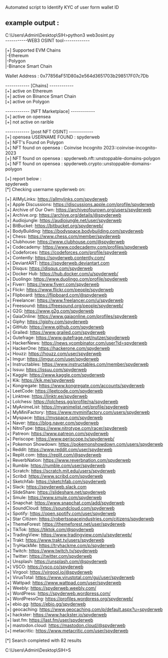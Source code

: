 Automated script to Identify KYC of user form wallet ID

## example output :

C:\Users\Admin\Desktop\SIH>python3 web3osint.py                                                                                                                    
-----------WEB3 OSINT tool-------------                                                                                                                        
                                                                                                                                                               
[+] Supported EVM Chains                                                                                                                                       
 |-Ethereum                                                                                                                                                    
 |-Polygon                                                                                                                                                     
 |-Binance Smart Chain                                                                                                                                         
                                                                                                                                                               
Wallet Address : 0x77856aF51D80a2e564d3651703b298517F07c7Db                                                                                                    
                                                                                                                                                               
------------ [Chains] ------------                                                                                                                             
[+] active on Ethereum                                                                                                                                         
[+] active on Binance Smart Chain                                                                                                                              
[+] active on Polygon                                                                                                                                          
                                                                                                                                                               
------------ [NFT Marketplace] ------------                                                                                                                    
[+] active on opensea                                                                                                                                          
[+] not active on rarible                                                                                                                                      
                                                                                                                                                               
                                                                                                                                                               
------------ [post NFT OSINT] ------------                                                                                                                     
[+] opensea USERNAME FOUND : spyderweb                                                                                                                         
[+] NFT's Found on Polygon                                                                                                                                     
[+] NFT found on opensea : Coinvise Incognito 2023::coinvise-incognito-2023                                                                                    
[+] NFT found on opensea : spyderweb.nft::unstoppable-domains-polygon                                                                                          
[+] NFT found on opensea : spyderweb.crypto::unstoppable-domains-polygon                                                                                       
                                                                                                                                                               
[+] report below :                                                                                                                                             
spyderweb                                                                                                                                                      
[*] Checking username spyderweb on:                                                                                                                            
                                                                                                                                                               
[+] AllMyLinks: https://allmylinks.com/spyderweb                                                                                                               
[+] Apple Discussions: https://discussions.apple.com/profile/spyderweb                                                                                         
[+] Archive of Our Own: https://archiveofourown.org/users/spyderweb                                                                                            
[+] Archive.org: https://archive.org/details/@spyderweb                                                                                                        
[+] Audiojungle: https://audiojungle.net/user/spyderweb                                                                                                        
[+] BitBucket: https://bitbucket.org/spyderweb/                                                                                                                
[+] BodyBuilding: https://bodyspace.bodybuilding.com/spyderweb                                                                                                 
[+] Chess: https://www.chess.com/member/spyderweb                                                                                                              
[+] Clubhouse: https://www.clubhouse.com/@spyderweb                                                                                                            
[+] Codecademy: https://www.codecademy.com/profiles/spyderweb                                                                                                  
[+] Codeforces: https://codeforces.com/profile/spyderweb                                                                                                       
[+] Contently: https://spyderweb.contently.com/                                                                                                                
[+] DeviantART: https://spyderweb.deviantart.com                                                                                                               
[+] Disqus: https://disqus.com/spyderweb                                                                                                                       
[+] Docker Hub: https://hub.docker.com/u/spyderweb/                                                                                                            
[+] Duolingo: https://www.duolingo.com/profile/spyderweb                                                                                                       
[+] Fiverr: https://www.fiverr.com/spyderweb                                                                                                                   
[+] Flickr: https://www.flickr.com/people/spyderweb                                                                                                            
[+] Flipboard: https://flipboard.com/@spyderweb                                                                                                                
[+] Freelancer: https://www.freelancer.com/u/spyderweb                                                                                                         
[+] Freesound: https://freesound.org/people/spyderweb/                                                                                                         
[+] G2G: https://www.g2g.com/spyderweb                                                                                                                         
[+] GaiaOnline: https://www.gaiaonline.com/profiles/spyderweb                                                                                                  
[+] Giphy: https://giphy.com/spyderweb                                                                                                                         
[+] GitHub: https://www.github.com/spyderweb                                                                                                                   
[+] Grailed: https://www.grailed.com/spyderweb                                                                                                                 
[+] Gutefrage: https://www.gutefrage.net/nutzer/spyderweb                                                                                                      
[+] HackerNews: https://news.ycombinator.com/user?id=spyderweb                                                                                                 
[+] HackerOne: https://hackerone.com/spyderweb                                                                                                                 
[+] Houzz: https://houzz.com/user/spyderweb                                                                                                                    
[+] Imgur: https://imgur.com/user/spyderweb                                                                                                                    
[+] Instructables: https://www.instructables.com/member/spyderweb                                                                                              
[+] Issuu: https://issuu.com/spyderweb                                                                                                                         
[+] Kaggle: https://www.kaggle.com/spyderweb                                                                                                                   
[+] Kik: https://kik.me/spyderweb                                                                                                                              
[+] Kongregate: https://www.kongregate.com/accounts/spyderweb                                                                                                  
[+] LeetCode: https://leetcode.com/spyderweb                                                                                                                   
[+] Linktree: https://linktr.ee/spyderweb                                                                                                                      
[+] Lolchess: https://lolchess.gg/profile/na/spyderweb                                                                                                         
[+] MyAnimeList: https://myanimelist.net/profile/spyderweb                                                                                                     
[+] MyMiniFactory: https://www.myminifactory.com/users/spyderweb                                                                                               
[+] Myspace: https://myspace.com/spyderweb                                                                                                                     
[+] Naver: https://blog.naver.com/spyderweb                                                                                                                    
[+] NitroType: https://www.nitrotype.com/racer/spyderweb                                                                                                       
[+] Patreon: https://www.patreon.com/spyderweb                                                                                                                 
[+] Periscope: https://www.periscope.tv/spyderweb/                                                                                                             
[+] Pokemon Showdown: https://pokemonshowdown.com/users/spyderweb                                                                                              
[+] Reddit: https://www.reddit.com/user/spyderweb                                                                                                              
[+] Replit.com: https://replit.com/@spyderweb                                                                                                                  
[+] ReverbNation: https://www.reverbnation.com/spyderweb                                                                                                       
[+] Rumble: https://rumble.com/user/spyderweb                                                                                                                  
[+] Scratch: https://scratch.mit.edu/users/spyderweb                                                                                                           
[+] Scribd: https://www.scribd.com/spyderweb                                                                                                                   
[+] Sketchfab: https://sketchfab.com/spyderweb                                                                                                                 
[+] Slack: https://spyderweb.slack.com                                                                                                                         
[+] SlideShare: https://slideshare.net/spyderweb                                                                                                               
[+] Smule: https://www.smule.com/spyderweb                                                                                                                     
[+] Snapchat: https://www.snapchat.com/add/spyderweb                                                                                                           
[+] SoundCloud: https://soundcloud.com/spyderweb                                                                                                               
[+] Spotify: https://open.spotify.com/user/spyderweb                                                                                                           
[+] Star Citizen: https://robertsspaceindustries.com/citizens/spyderweb                                                                                        
[+] ThemeForest: https://themeforest.net/user/spyderweb                                                                                                        
[+] TikTok: https://tiktok.com/@spyderweb                                                                                                                      
[+] TradingView: https://www.tradingview.com/u/spyderweb/                                                                                                      
[+] Trakt: https://www.trakt.tv/users/spyderweb                                                                                                                
[+] TryHackMe: https://tryhackme.com/p/spyderweb                                                                                                               
[+] Twitch: https://www.twitch.tv/spyderweb                                                                                                                    
[+] Twitter: https://twitter.com/spyderweb                                                                                                                     
[+] Unsplash: https://unsplash.com/@spyderweb                                                                                                                  
[+] VSCO: https://vsco.co/spyderweb                                                                                                                            
[+] Virgool: https://virgool.io/@spyderweb                                                                                                                     
[+] VirusTotal: https://www.virustotal.com/gui/user/spyderweb                                                                                                  
[+] Wattpad: https://www.wattpad.com/user/spyderweb                                                                                                            
[+] Weebly: https://spyderweb.weebly.com/                                                                                                                      
[+] WordPress: https://spyderweb.wordpress.com/                                                                                                                
[+] WordPressOrg: https://profiles.wordpress.org/spyderweb/                                                                                                    
[+] ebio.gg: https://ebio.gg/spyderweb                                                                                                                         
[+] geocaching: https://www.geocaching.com/p/default.aspx?u=spyderweb                                                                                          
[+] hackster: https://www.hackster.io/spyderweb                                                                                                                
[+] last.fm: https://last.fm/user/spyderweb                                                                                                                    
[+] mastodon.cloud: https://mastodon.cloud/@spyderweb                                                                                                          
[+] metacritic: https://www.metacritic.com/user/spyderweb                                                                                                      
                                                                                                                                                               
[*] Search completed with 82 results                                                                                                                           
                                                                                                                                                               
C:\Users\Admin\Desktop\SIH>S
